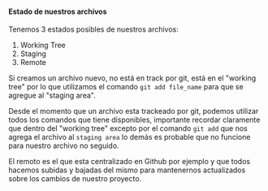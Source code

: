 #### Estado de nuestros archivos

Tenemos 3 estados posibles de nuestros archivos:

1. Working Tree
2. Staging
3. Remote

Si creamos un archivo nuevo, no está en track por git, está en el "working tree" por lo que utilizamos
el comando `git add file_name` para que se agregue al "staging area".

Desde el momento que un archivo esta trackeado por git, podemos utilizar todos los comandos que tiene disponibles, importante recordar claramente
que dentro del "working tree" excepto por el comando `git add` que nos agrega el archivo al `staging area` lo demás es probable que no funcione para nuestro archivo no seguido.

El remoto es el que esta centralizado en Github por ejemplo y que todos hacemos subidas y bajadas del mismo para mantenernos actualizados sobre los cambios de nuestro proyecto.
